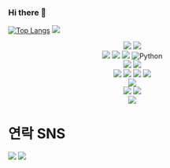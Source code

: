 ### Hi there 👋

<!--
**Lee-jeong-wook/Lee-jeong-wook** is a ✨ _special_ ✨ repository because its `README.md` (this file) appears on your GitHub profile.

Here are some ideas to get you started:

- 🔭 I’m currently working on ...
- 🌱 I’m currently learning ...
- 👯 I’m looking to collaborate on ...
- 🤔 I’m looking for help with ...
- 💬 Ask me about ...
- 📫 How to reach me: ...
- 😄 Pronouns: ...
- ⚡ Fun fact: ...
-->
﻿[![Top Langs](https://github-readme-stats.vercel.app/api/top-langs/?username=Lee-jeong-wook&langs_count=10&layout=compact&theme=dark)](https://github.com/Lee-jeong-wook/Lee-jeong-wook)
<a href="https://opgc.me/#/users/Lee-jeong-wook" target="_blank"><img src="https://api.opgc.me/githubs/users/Lee-jeong-wook/tag/?theme=basic" target="_blank"/></a>
<div align=center> 
  
  <img src="https://img.shields.io/badge/html5-E34F26?style=for-the-badge&logo=html5&logoColor=white"> 
  <img src="https://img.shields.io/badge/css-1572B6?style=for-the-badge&logo=css3&logoColor=white"> 
  <br>
  <img src="https://img.shields.io/badge/typescript-1572B6?style=for-the-badge&logo=typescript&logoColor=black"> 
  <img src="https://img.shields.io/badge/javascript-F7DF1E?style=for-the-badge&logo=javascript&logoColor=black"> 
  <img src="https://img.shields.io/badge/JAVA-007396?style=flat-square&logo=JAVA&logoColor=white"/>
  <img alt="Python" src ="https://img.shields.io/badge/Python-3776AB.svg?&style=for-the-badge&logo=Python&logoColor=white"/>
  <br>
  <img src="https://img.shields.io/badge/react-61DAFB?style=for-the-badge&logo=react&logoColor=black"/> 
  <img src="https://img.shields.io/badge/react native-61DAFB?style=for-the-badge&logo=react&logoColor=black"/>
  <br>
  <img src="https://img.shields.io/badge/node.js-339933?style=for-the-badge&logo=Node.js&logoColor=white"/>
  <img src="https://img.shields.io/badge/express-000000?style=for-the-badge&logo=express&logoColor=white"/>
  <img src="https://img.shields.io/badge/Django-092E20?style=for-the-badge&logo=django&logoColor=white"/>
    <img src="https://img.shields.io/badge/Spring%20Boot-6DB33F?style=flat-square&logo=Spring%20Boot&logoColor=black"/>
  <br>
  <img src="https://img.shields.io/badge/Firebase-FFCA28?style=flat-square&logo=firebase&logoColor=white"/>
  <br>
  
  <img src="https://img.shields.io/badge/github-181717?style=for-the-badge&logo=github&logoColor=white">
  <img src="https://img.shields.io/badge/git-F05032?style=for-the-badge&logo=git&logoColor=white">
  <br>
  <img src="https://img.shields.io/badge/fontawesome-339AF0?style=for-the-badge&logo=fontawesome&logoColor=white">
  <br>
</div>
<h1>연락 SNS </h1>
<a href="mailto:ijeongwook55@gmail.com"><img src="https://img.shields.io/badge/Gmail-D0A9F5?style=flat-square&logo=Gmail&logoColor=white&link=mailto:ijeongwook55@gmail.com"/></a>
<a href="https://www.instagram.com/_wjdwook/" target="_blank"><img src="https://img.shields.io/badge/Instagram-E4405F?style=flat-square&logo=Instagram&logoColor=white"/></a>
